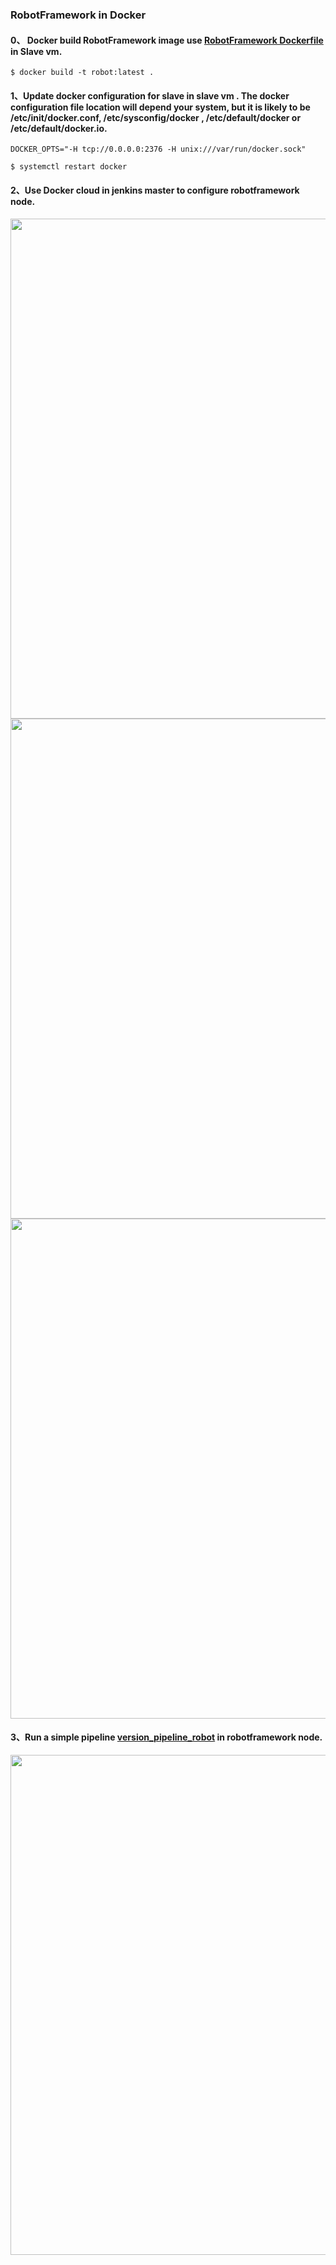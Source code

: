 ### RobotFramework in Docker

#### 0、 Docker build RobotFramework image use [RobotFramework Dockerfile] in Slave vm.

```
$ docker build -t robot:latest .
```

#### 1、Update docker configuration for slave in slave vm . The docker configuration file location will depend your system, but it is likely to be /etc/init/docker.conf, /etc/sysconfig/docker , /etc/default/docker or /etc/default/docker.io.

```
DOCKER_OPTS="-H tcp://0.0.0.0:2376 -H unix:///var/run/docker.sock"
```
```
$ systemctl restart docker
```

#### 2、Use Docker cloud in jenkins master to configure robotframework node.

<img src="https://github.com/zbbkeepgoing/containerization/blob/master/Imgs/jenkins09.png" width="800" >
<img src="https://github.com/zbbkeepgoing/containerization/blob/master/Imgs/jenkins10.jpg" width="800" >
<img src="https://github.com/zbbkeepgoing/containerization/blob/master/Imgs/jenkins11.jpg" width="800" >

#### 3、Run a simple pipeline [version_pipeline_robot] in robotframework node. 

<img src="https://github.com/zbbkeepgoing/containerization/blob/master/Imgs/jenkins12.jpg" width="800" >





[RobotFramework Dockerfile]:https://github.com/zbbkeepgoing/containerization/blob/master/RobotFramework/Dockerfile
[version_pipeline_robot]:https://github.com/zbbkeepgoing/containerization/blob/master/RobotFramework/version_pipeline_robot
